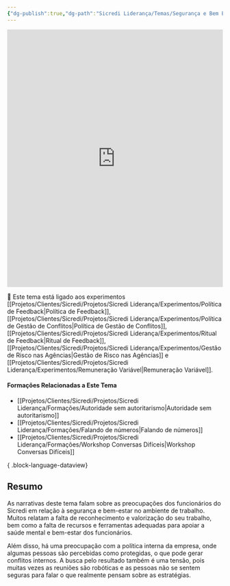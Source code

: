 ```yaml
---
{"dg-publish":true,"dg-path":"Sicredi Liderança/Temas/Segurança e Bem Estar.md","permalink":"/Sicredi Liderança/Temas/Segurança e Bem Estar/"}
---
```



<iframe src="https://embed.kumu.io/d3f012630e16f55024f77af6ae171d40" width="100%" height="600" frameborder="0"></iframe>

🔗 Este tema está ligado aos experimentos [[Projetos/Clientes/Sicredi/Projetos/Sicredi Liderança/Experimentos/Política de Feedback\|Política de Feedback]],  [[Projetos/Clientes/Sicredi/Projetos/Sicredi Liderança/Experimentos/Política de Gestão de Conflitos\|Política de Gestão de Conflitos]], [[Projetos/Clientes/Sicredi/Projetos/Sicredi Liderança/Experimentos/Ritual de Feedback\|Ritual de Feedback]], [[Projetos/Clientes/Sicredi/Projetos/Sicredi Liderança/Experimentos/Gestão de Risco nas Agências\|Gestão de Risco nas Agências]] e [[Projetos/Clientes/Sicredi/Projetos/Sicredi Liderança/Experimentos/Remuneração Variável\|Remuneração Variável]].

#### Formações Relacionadas a Este Tema
- [[Projetos/Clientes/Sicredi/Projetos/Sicredi Liderança/Formações/Autoridade sem autoritarismo\|Autoridade sem autoritarismo]]
- [[Projetos/Clientes/Sicredi/Projetos/Sicredi Liderança/Formações/Falando de números\|Falando de números]]
- [[Projetos/Clientes/Sicredi/Projetos/Sicredi Liderança/Formações/Workshop Conversas Difíceis\|Workshop Conversas Difíceis]]

{ .block-language-dataview}

## Resumo

As narrativas deste tema falam sobre as preocupações dos funcionários do Sicredi em relação à segurança e bem-estar no ambiente de trabalho. Muitos relatam a falta de reconhecimento e valorização do seu trabalho, bem como a falta de recursos e ferramentas adequadas para apoiar a saúde mental e bem-estar dos funcionários. 

Além disso, há uma preocupação com a política interna da empresa, onde algumas pessoas são percebidas como protegidas, o que pode gerar conflitos internos. A busca pelo resultado também é uma tensão, pois muitas vezes as reuniões são robóticas e as pessoas não se sentem seguras para falar o que realmente pensam sobre as estratégias. 


